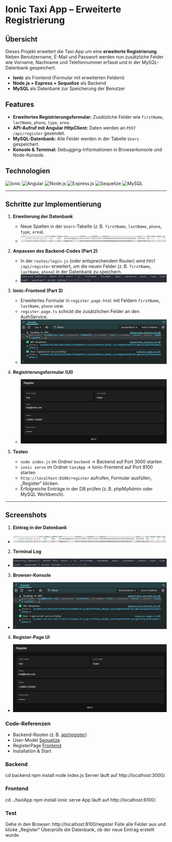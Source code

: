 # Ionic Taxi App – Erweiterte Registrierung

## Übersicht
Dieses Projekt erweitert die Taxi-App um eine **erweiterte Registrierung**. Neben Benutzername, E-Mail und Passwort werden nun zusätzliche Felder wie Vorname, Nachname und Telefonnummer erfasst und in der MySQL-Datenbank gespeichert.  

- **Ionic** als Frontend (Formular mit erweiterten Feldern)  
- **Node.js + Express + Sequelize** als Backend  
- **MySQL** als Datenbank zur Speicherung der Benutzer

## Features
- **Erweitertes Registrierungsformular:** Zusätzliche Felder wie `firstName`, `lastName`, `phone`, `type`, `area`.
- **API-Aufruf mit Angular HttpClient:** Daten werden an `POST /api/register` gesendet.
- **MySQL-Datenbank:** Alle Felder werden in der Tabelle `Users` gespeichert.
- **Konsole & Terminal:** Debugging-Informationen in Browserkonsole und Node-Konsole.

## Technologien
![Ionic](https://img.shields.io/badge/Ionic-6.x-blue?logo=ionic&logoColor=white)
![Angular](https://img.shields.io/badge/Angular-15%2B-red?logo=angular&logoColor=white)
![Node.js](https://img.shields.io/badge/Node.js-14%2B-green?logo=node.js&logoColor=white)
![Express.js](https://img.shields.io/badge/Express-4.x-lightgrey?logo=express&logoColor=white)
![Sequelize](https://img.shields.io/badge/Sequelize-6.x-blue?logo=sequelize&logoColor=white)
![MySQL](https://img.shields.io/badge/MySQL-8.0-orange?logo=mysql&logoColor=white)

---

## Schritte zur Implementierung

1. **Erweiterung der Datenbank**  
   - Neue Spalten in der `Users`-Tabelle (z. B. `firstName`, `lastName`, `phone`, `type`, `area`).   
   - ![Eintrag in der DB](tA_screenshots/Teil_3/eintrag_db3.png)

2. **Anpassen des Backend-Codes (Part 2)**  
   - In der `routes/login.js` (oder entsprechendem Router) wird `POST /api/register` erweitert, um die neuen Felder (z. B. `firstName`, `lastName`, `phone`) in der Datenbank zu speichern.  
   - ![Terminal Log](tA_screenshots/Teil_3/ideterminal4.png)

3. **Ionic-Frontend (Part 3)**  
   - Erweitertes Formular in `register.page.html` mit Feldern `firstName`, `lastName`, `phone` usw.  
   - `register.page.ts` schickt die zusätzlichen Felder an den AuthService.
   - ![Browser Konsole](tA_screenshots/Teil_3/konsole2.png)

4. **Registrierungsformular (UI)**
   - ![Register Page UI](tA_screenshots/Teil_3/register_page1.png)

5. **Testen**  
   - `node index.js` im Ordner `backend` → Backend auf Port 3000 starten  
   - `ionic serve` im Ordner `taxiApp` → Ionic-Frontend auf Port 8100 starten  
   - `http://localhost:8100/register` aufrufen, Formular ausfüllen, „Register“ klicken.  
   - Erfolgreiche Einträge in der DB prüfen (z. B. phpMyAdmin oder MySQL Workbench).

---

## Screenshots

1. **Eintrag in der Datenbank**
- ![Eintrag DB](tA_screenshots/Teil_3/eintrag_db3.png)
   
2. **Terminal Log**
- ![Terminal Log](tA_screenshots/Teil_3/ideterminal4.png)

3. **Browser-Konsole**
- ![Konsole](tA_screenshots/Teil_3/konsole2.png)

4. **Register-Page UI**
- ![Register Page](tA_screenshots/Teil_3/register_page1.png)

### Code-Referenzen
- Backend-Routen (z. B. [api/register](https://github.com/dino-2602/newIonicApp/blob/master/taxiApp/src/app/register/register-routing.module.ts))
- User-Model [Sequelize](https://github.com/dino-2602/newIonicApp/blob/master/taxiBackend/models/user.js)
- RegisterPage [Frontend](https://github.com/dino-2602/newIonicApp/blob/master/taxiApp/src/app/register/register.page.html)
- Installation & Start

### Backend
cd backend
npm install
node index.js
Server läuft auf http://localhost:3000/.

### Frontend
cd ../taxiApp
npm install
ionic serve
App läuft auf http://localhost:8100/.

### Test
Gehe in den Browser: http://localhost:8100/register
Fülle alle Felder aus und klicke „Register“
Überprüfe die Datenbank, ob der neue Eintrag erstellt wurde.
